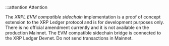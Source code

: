:::attention Attention

The _XRPL EVM compatible sidechain_ implementation  is a proof of concept extension to the XRP Ledger protocol and is for development purposes only. There is no official amendment currently and it is not available on the production Mainnet. The EVM compatible sidechain bridge is connected to the XRP Ledger Devnet. Do not send transactions in Mainnet.